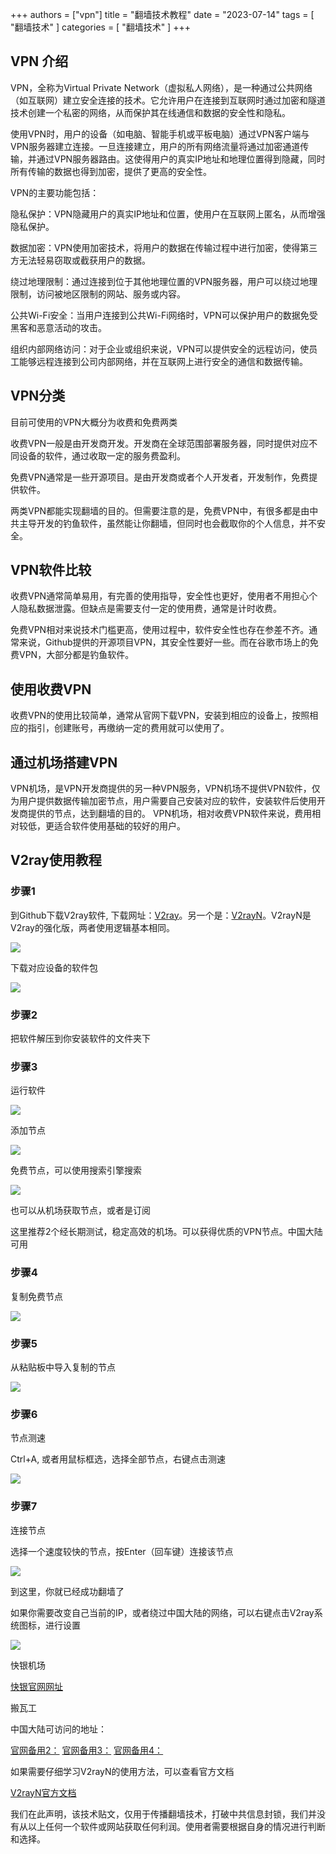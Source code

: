+++
authors = ["vpn"]
title = "翻墙技术教程"
date = "2023-07-14"
tags = [
    "翻墙技术"
]
categories = [
    "翻墙技术"
]
+++

## VPN 介绍

VPN，全称为Virtual Private Network（虚拟私人网络），是一种通过公共网络（如互联网）建立安全连接的技术。它允许用户在连接到互联网时通过加密和隧道技术创建一个私密的网络，从而保护其在线通信和数据的安全性和隐私。

使用VPN时，用户的设备（如电脑、智能手机或平板电脑）通过VPN客户端与VPN服务器建立连接。一旦连接建立，用户的所有网络流量将通过加密通道传输，并通过VPN服务器路由。这使得用户的真实IP地址和地理位置得到隐藏，同时所有传输的数据也得到加密，提供了更高的安全性。

VPN的主要功能包括：

隐私保护：VPN隐藏用户的真实IP地址和位置，使用户在互联网上匿名，从而增强隐私保护。

数据加密：VPN使用加密技术，将用户的数据在传输过程中进行加密，使得第三方无法轻易窃取或截获用户的数据。

绕过地理限制：通过连接到位于其他地理位置的VPN服务器，用户可以绕过地理限制，访问被地区限制的网站、服务或内容。

公共Wi-Fi安全：当用户连接到公共Wi-Fi网络时，VPN可以保护用户的数据免受黑客和恶意活动的攻击。

组织内部网络访问：对于企业或组织来说，VPN可以提供安全的远程访问，使员工能够远程连接到公司内部网络，并在互联网上进行安全的通信和数据传输。

## VPN分类

目前可使用的VPN大概分为收费和免费两类

收费VPN一般是由开发商开发。开发商在全球范围部署服务器，同时提供对应不同设备的软件，通过收取一定的服务费盈利。

免费VPN通常是一些开源项目。是由开发商或者个人开发者，开发制作，免费提供软件。

两类VPN都能实现翻墙的目的。但需要注意的是，免费VPN中，有很多都是由中共主导开发的钓鱼软件，虽然能让你翻墙，但同时也会截取你的个人信息，并不安全。

## VPN软件比较

收费VPN通常简单易用，有完善的使用指导，安全性也更好，使用者不用担心个人隐私数据泄露。但缺点是需要支付一定的使用费，通常是计时收费。

免费VPN相对来说技术门槛更高，使用过程中，软件安全性也存在参差不齐。通常来说，Github提供的开源项目VPN，其安全性要好一些。而在谷歌市场上的免费VPN，大部分都是钓鱼软件。

## 使用收费VPN

收费VPN的使用比较简单，通常从官网下载VPN，安装到相应的设备上，按照相应的指引，创建账号，再缴纳一定的费用就可以使用了。

## 通过机场搭建VPN

VPN机场，是VPN开发商提供的另一种VPN服务，VPN机场不提供VPN软件，仅为用户提供数据传输加密节点，用户需要自己安装对应的软件，安装软件后使用开发商提供的节点，达到翻墙的目的。
VPN机场，相对收费VPN软件来说，费用相对较低，更适合软件使用基础的较好的用户。

## V2ray使用教程

### 步骤1

到Github下载V2ray软件, 下载网址：[V2ray](https://github.com/v2ray/v2ray-core)。另一个是：[V2rayN](https://github.com/2dust/v2rayN)。V2rayN是V2ray的强化版，两者使用逻辑基本相同。

![](https://raw.githubusercontent.com/guocdorg/guocdSitePicture/main/tutorial1.jpg)

下载对应设备的软件包

![](https://raw.githubusercontent.com/guocdorg/guocdSitePicture/main/tutorial2.jpg)

### 步骤2

把软件解压到你安装软件的文件夹下

### 步骤3

运行软件

![](https://raw.githubusercontent.com/guocdorg/guocdSitePicture/main/tutorial3.jpg)

添加节点

![](https://raw.githubusercontent.com/guocdorg/guocdSitePicture/main/tutorial4.jpg)

免费节点，可以使用搜索引擎搜索

![](https://raw.githubusercontent.com/guocdorg/guocdSitePicture/main/tutorial5.jpg)

也可以从机场获取节点，或者是订阅

这里推荐2个经长期测试，稳定高效的机场。可以获得优质的VPN节点。中国大陆可用

### 步骤4

复制免费节点

![](https://raw.githubusercontent.com/guocdorg/guocdSitePicture/main/tutorial6.jpg)

### 步骤5

从粘贴板中导入复制的节点

![](https://raw.githubusercontent.com/guocdorg/guocdSitePicture/main/tutorial7.jpg)

### 步骤6 

节点测速

Ctrl+A, 或者用鼠标框选，选择全部节点，右键点击测速

![](https://raw.githubusercontent.com/guocdorg/guocdSitePicture/main/tutorial8.jpg)

### 步骤7

连接节点

选择一个速度较快的节点，按Enter（回车键）连接该节点

![](https://raw.githubusercontent.com/guocdorg/guocdSitePicture/main/tutorial9.jpg)

到这里，你就已经成功翻墙了

如果你需要改变自己当前的IP，或者绕过中国大陆的网络，可以右键点击V2ray系统图标，进行设置

![](https://raw.githubusercontent.com/guocdorg/guocdSitePicture/main/tutorial10.jpg)

快银机场

[快银官网网址](https://kuaiyin.info/)

搬瓦工 

中国大陆可访问的地址：

[官网备用2：](https://justmysocks2.net/)
[官网备用3：](https://justmysocks3.net/)
[官网备用4：](https://justmysocks5.net/)

如果需要仔细学习V2rayN的使用方法，可以查看官方文档

[V2rayN官方文档](https://v2rayn.org/)

我们在此声明，该技术贴文，仅用于传播翻墙技术，打破中共信息封锁，我们并没有从以上任何一个软件或网站获取任何利润。使用者需要根据自身的情况进行判断和选择。


